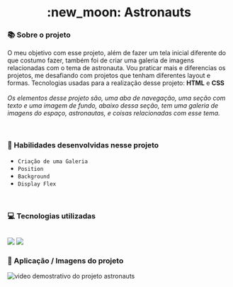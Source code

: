 <h1 align="center"> :new_moon: Astronauts</h1>

### :books: Sobre o projeto

<p>
  O meu objetivo com esse projeto, além de fazer um tela inicial diferente do que costumo fazer, também foi de criar uma galeria de
  imagens relacionadas com o tema de astronauta. Vou praticar mais e diferencias os projetos, me desafiando com projetos que tenham
  diferentes layout e formas. Tecnologias usadas para a realização desse projeto: <strong>HTML</strong> e <strong>CSS</strong>
  <br><br>
  
  <em>
    Os elementos desse projeto são, uma aba de navegação, uma seção com texto e uma imagem de fundo, abaixo dessa seção, tem
    uma galeria de imagens do espaço, astronautas, e coisas relacionadas com esse tema.
  </em>

</p><br>

### :nut_and_bolt: Habilidades desenvolvidas nesse projeto

- `Criação de uma Galeria`
- `Position`
- `Background`
- `Display Flex`
<br>

### :computer: Tecnologias utilizadas
<br>

<img src="https://img.shields.io/badge/HTML5-E34F26?style=for-the-badge&logo=html5&logoColor=white" />
<img src="https://img.shields.io/badge/CSS3-1572B6?style=for-the-badge&logo=css3&logoColor=white" /><br>

### :telescope: Aplicação / Imagens do projeto

![video demostrativo do projeto astronauts](https://github.com/DhabiaRamos/astronauts/assets/158091611/1725841f-86e5-4d5a-8104-b5c146a85f21)
